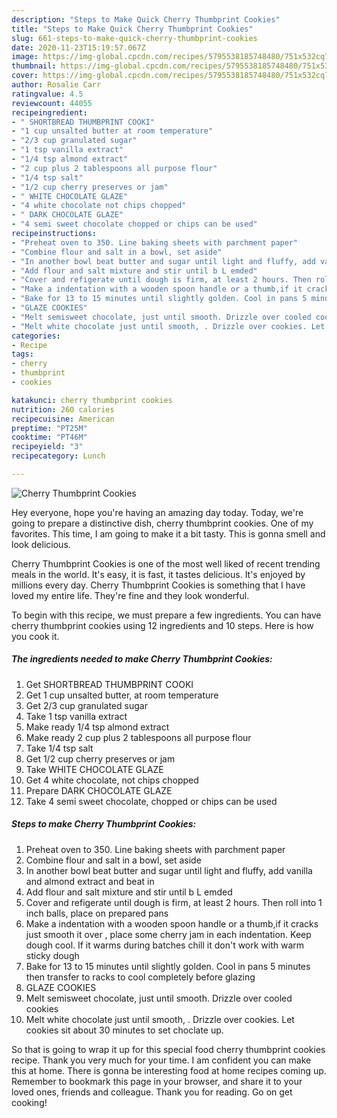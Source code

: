 ```yaml
---
description: "Steps to Make Quick Cherry Thumbprint Cookies"
title: "Steps to Make Quick Cherry Thumbprint Cookies"
slug: 661-steps-to-make-quick-cherry-thumbprint-cookies
date: 2020-11-23T15:19:57.067Z
image: https://img-global.cpcdn.com/recipes/5795538185748480/751x532cq70/cherry-thumbprint-cookies-recipe-main-photo.jpg
thumbnail: https://img-global.cpcdn.com/recipes/5795538185748480/751x532cq70/cherry-thumbprint-cookies-recipe-main-photo.jpg
cover: https://img-global.cpcdn.com/recipes/5795538185748480/751x532cq70/cherry-thumbprint-cookies-recipe-main-photo.jpg
author: Rosalie Carr
ratingvalue: 4.5
reviewcount: 44055
recipeingredient:
- " SHORTBREAD THUMBPRINT COOKI"
- "1 cup unsalted butter at room temperature"
- "2/3 cup granulated sugar"
- "1 tsp vanilla extract"
- "1/4 tsp almond extract"
- "2 cup plus 2 tablespoons all purpose flour"
- "1/4 tsp salt"
- "1/2 cup cherry preserves or jam"
- " WHITE CHOCOLATE GLAZE"
- "4 white chocolate not chips chopped"
- " DARK CHOCOLATE GLAZE"
- "4 semi sweet chocolate chopped or chips can be used"
recipeinstructions:
- "Preheat oven to 350. Line baking sheets with parchment paper"
- "Combine flour and salt in a bowl, set aside"
- "In another bowl beat butter and sugar until light and fluffy, add vanilla and almond extract and beat in"
- "Add flour and salt mixture and stir until b L emded"
- "Cover and refigerate until dough is firm, at least 2 hours. Then roll into 1 inch balls, place on prepared pans"
- "Make a indentation with a wooden spoon handle or a thumb,if it cracks just smooth it over , place some cherry jam in each indentation. Keep dough cool. If it warms during batches chill it don&#39;t work with warm sticky dough"
- "Bake for 13 to 15 minutes until slightly golden. Cool in pans 5 minutes then transfer to racks to cool completely  before glazing"
- "GLAZE COOKIES"
- "Melt semisweet chocolate, just until smooth. Drizzle over cooled cookies"
- "Melt white chocolate just until smooth, . Drizzle over cookies. Let cookies  sit about 30 minutes to set choclate up."
categories:
- Recipe
tags:
- cherry
- thumbprint
- cookies

katakunci: cherry thumbprint cookies 
nutrition: 260 calories
recipecuisine: American
preptime: "PT25M"
cooktime: "PT46M"
recipeyield: "3"
recipecategory: Lunch

---
```



![Cherry Thumbprint Cookies](https://img-global.cpcdn.com/recipes/5795538185748480/751x532cq70/cherry-thumbprint-cookies-recipe-main-photo.jpg)

Hey everyone, hope you're having an amazing day today. Today, we're going to prepare a distinctive dish, cherry thumbprint cookies. One of my favorites. This time, I am going to make it a bit tasty. This is gonna smell and look delicious.

Cherry Thumbprint Cookies is one of the most well liked of recent trending meals in the world. It's easy, it is fast, it tastes delicious. It's enjoyed by millions every day. Cherry Thumbprint Cookies is something that I have loved my entire life. They're fine and they look wonderful.




To begin with this recipe, we must prepare a few ingredients. You can have cherry thumbprint cookies using 12 ingredients and 10 steps. Here is how you cook it.

<!--inarticleads1-->

##### The ingredients needed to make Cherry Thumbprint Cookies:

1. Get  SHORTBREAD THUMBPRINT COOKI
1. Get 1 cup unsalted butter, at room temperature
1. Get 2/3 cup granulated sugar
1. Take 1 tsp vanilla extract
1. Make ready 1/4 tsp almond extract
1. Make ready 2 cup plus 2 tablespoons all purpose flour
1. Take 1/4 tsp salt
1. Get 1/2 cup cherry preserves or jam
1. Take  WHITE CHOCOLATE GLAZE
1. Get 4 white chocolate, not chips chopped
1. Prepare  DARK CHOCOLATE GLAZE
1. Take 4 semi sweet chocolate, chopped or chips can be used




<!--inarticleads2-->

##### Steps to make Cherry Thumbprint Cookies:

1. Preheat oven to 350. Line baking sheets with parchment paper
1. Combine flour and salt in a bowl, set aside
1. In another bowl beat butter and sugar until light and fluffy, add vanilla and almond extract and beat in
1. Add flour and salt mixture and stir until b L emded
1. Cover and refigerate until dough is firm, at least 2 hours. Then roll into 1 inch balls, place on prepared pans
1. Make a indentation with a wooden spoon handle or a thumb,if it cracks just smooth it over , place some cherry jam in each indentation. Keep dough cool. If it warms during batches chill it don&#39;t work with warm sticky dough
1. Bake for 13 to 15 minutes until slightly golden. Cool in pans 5 minutes then transfer to racks to cool completely  before glazing
1. GLAZE COOKIES
1. Melt semisweet chocolate, just until smooth. Drizzle over cooled cookies
1. Melt white chocolate just until smooth, . Drizzle over cookies. Let cookies  sit about 30 minutes to set choclate up.




So that is going to wrap it up for this special food cherry thumbprint cookies recipe. Thank you very much for your time. I am confident you can make this at home. There is gonna be interesting food at home recipes coming up. Remember to bookmark this page in your browser, and share it to your loved ones, friends and colleague. Thank you for reading. Go on get cooking!

